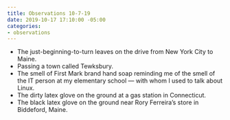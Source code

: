 ```yaml
---
title: Observations 10-7-19
date: 2019-10-17 17:10:00 -05:00
categories:
- observations
---
```


- The just-beginning-to-turn leaves on the drive from New York City to Maine.
- Passing a town called Tewksbury.
- The smell of First Mark brand hand soap reminding me of the smell of the IT person at my elementary school — with whom I used to talk about Linux.
- The dirty latex glove on the ground at a gas station in Connecticut.
- The black latex glove on the ground near Rory Ferreira’s store in Biddeford, Maine.